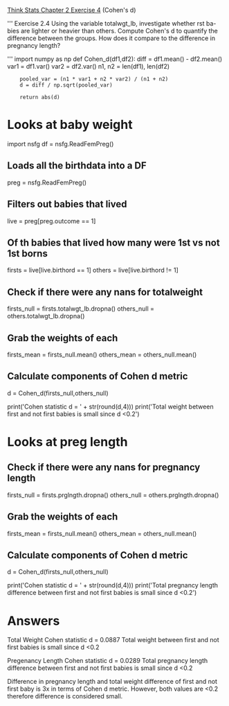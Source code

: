 [Think Stats Chapter 2 Exercise 4](http://greenteapress.com/thinkstats2/html/thinkstats2003.html#toc24) (Cohen's d)

'''
Exercise 2.4 Using the variable totalwgt_lb, investigate whether 
rst ba-bies are lighter or heavier than others. Compute Cohen's d to quantify the
difference between the groups. How does it compare to the difference in
pregnancy length?

'''
    import numpy as np
    def Cohen_d(df1,df2):
        diff = df1.mean() - df2.mean()
        var1 = df1.var()
        var2 = df2.var()
        n1, n2 = len(df1), len(df2)

        pooled_var = (n1 * var1 + n2 * var2) / (n1 + n2)
        d = diff / np.sqrt(pooled_var)

        return abs(d)

# Looks at baby weight 
import nsfg
df = nsfg.ReadFemPreg() 

## Loads all the birthdata into a DF
preg = nsfg.ReadFemPreg()

## Filters out babies that lived
live = preg[preg.outcome == 1]

## Of th babies that lived how many were 1st vs not 1st borns
firsts = live[live.birthord == 1]
others = live[live.birthord != 1]

## Check if there were any nans for totalweight
firsts_null = firsts.totalwgt_lb.dropna()
others_null = others.totalwgt_lb.dropna()

## Grab the weights of each 
firsts_mean = firsts_null.mean()
others_mean = others_null.mean()

## Calculate components of Cohen d metric
d = Cohen_d(firsts_null,others_null)

print('Cohen statistic d = ' + str(round(d,4)))
print('Total weight between first and not first babies is small since d <0.2')


# Looks at preg length

## Check if there were any nans for pregnancy length
firsts_null = firsts.prglngth.dropna()
others_null = others.prglngth.dropna()

## Grab the weights of each 
firsts_mean = firsts_null.mean()
others_mean = others_null.mean()

## Calculate components of Cohen d metric
d = Cohen_d(firsts_null,others_null)

print('Cohen statistic d = ' + str(round(d,4)))
print('Total pregnancy length difference between first and not first babies is small since d <0.2')


# Answers
Total Weight
Cohen statistic d = 0.0887
Total weight between first and not first babies is small since d <0.2

Pregenancy Length
Cohen statistic d = 0.0289
Total pregnancy length difference between first and not first babies is small since d <0.2

Difference in pregnancy length and total weight difference of first and not first baby 
is 3x in terms of Cohen d metric. However, both values are <0.2 therefore
difference is considered small.


